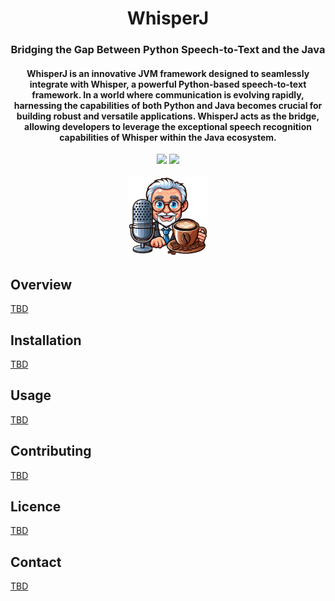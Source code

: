 <div align="center">
<h1 align="center"> WhisperJ </h1> 
<h3>Bridging the Gap Between Python Speech-to-Text and the Java</br></h3>
<h4 align="center">
WhisperJ is an innovative JVM framework designed to seamlessly integrate with Whisper, a powerful Python-based speech-to-text framework. In a world where communication is evolving rapidly, harnessing the capabilities of both Python and Java becomes crucial for building robust and versatile applications. WhisperJ acts as the bridge, allowing developers to leverage the exceptional speech recognition capabilities of Whisper within the Java ecosystem.
</h4>
<img src="https://img.shields.io/badge/Progress-1%25-red"> <img src="https://img.shields.io/badge/Feedback-Welcome-green">
</br>
</br>
<kbd>
<img src="./whisperJ.png" width="128px"> 
</kbd>
</div>

## Overview
[TBD]()

## Installation
[TBD]()

## Usage
[TBD]()

## Contributing
[TBD]()

## Licence
[TBD]()

## Contact
[TBD]()
